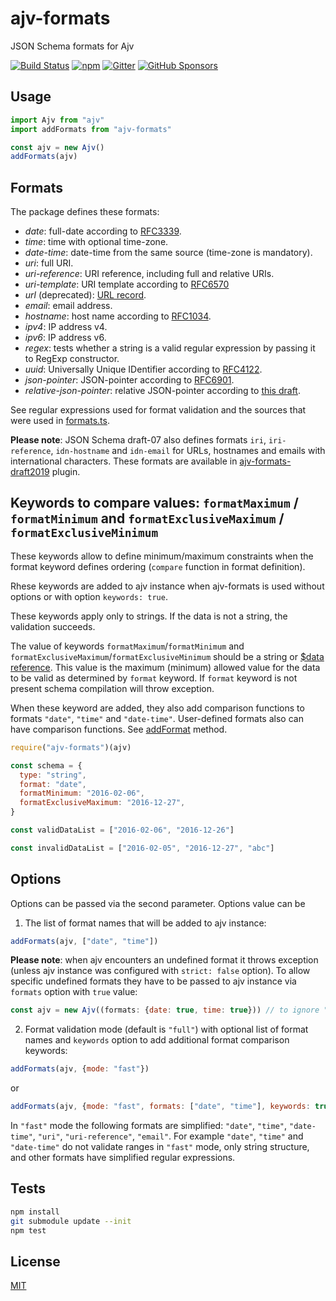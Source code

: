 # ajv-formats

JSON Schema formats for Ajv

[![Build Status](https://travis-ci.org/ajv-validator/ajv-formats.svg?branch=master)](https://travis-ci.org/ajv-validator/ajv-formats)
[![npm](https://img.shields.io/npm/v/ajv-formats.svg)](https://www.npmjs.com/package/ajv-formats)
[![Gitter](https://img.shields.io/gitter/room/ajv-validator/ajv.svg)](https://gitter.im/ajv-validator/ajv)
[![GitHub Sponsors](https://img.shields.io/badge/$-sponsors-brightgreen)](https://github.com/sponsors/epoberezkin)

## Usage

```javascript
import Ajv from "ajv"
import addFormats from "ajv-formats"

const ajv = new Ajv()
addFormats(ajv)
```

## Formats

The package defines these formats:

- _date_: full-date according to [RFC3339](http://tools.ietf.org/html/rfc3339#section-5.6).
- _time_: time with optional time-zone.
- _date-time_: date-time from the same source (time-zone is mandatory).
- _uri_: full URI.
- _uri-reference_: URI reference, including full and relative URIs.
- _uri-template_: URI template according to [RFC6570](https://tools.ietf.org/html/rfc6570)
- _url_ (deprecated): [URL record](https://url.spec.whatwg.org/#concept-url).
- _email_: email address.
- _hostname_: host name according to [RFC1034](http://tools.ietf.org/html/rfc1034#section-3.5).
- _ipv4_: IP address v4.
- _ipv6_: IP address v6.
- _regex_: tests whether a string is a valid regular expression by passing it to RegExp constructor.
- _uuid_: Universally Unique IDentifier according to [RFC4122](http://tools.ietf.org/html/rfc4122).
- _json-pointer_: JSON-pointer according to [RFC6901](https://tools.ietf.org/html/rfc6901).
- _relative-json-pointer_: relative JSON-pointer according to [this draft](http://tools.ietf.org/html/draft-luff-relative-json-pointer-00).

See regular expressions used for format validation and the sources that were used in [formats.ts](https://github.com/ajv-validator/ajv-formats/blob/master/src/formats.ts).

**Please note**: JSON Schema draft-07 also defines formats `iri`, `iri-reference`, `idn-hostname` and `idn-email` for URLs, hostnames and emails with international characters. These formats are available in [ajv-formats-draft2019](https://github.com/luzlab/ajv-formats-draft2019) plugin.

## Keywords to compare values: `formatMaximum` / `formatMinimum` and `formatExclusiveMaximum` / `formatExclusiveMinimum`

These keywords allow to define minimum/maximum constraints when the format keyword defines ordering (`compare` function in format definition).

Rhese keywords are added to ajv instance when ajv-formats is used without options or with option `keywords: true`.

These keywords apply only to strings. If the data is not a string, the validation succeeds.

The value of keywords `formatMaximum`/`formatMinimum` and `formatExclusiveMaximum`/`formatExclusiveMinimum` should be a string or [\$data reference](https://github.com/ajv-validator/ajv/blob/v7-beta/docs/validation.md#data-reference). This value is the maximum (minimum) allowed value for the data to be valid as determined by `format` keyword. If `format` keyword is not present schema compilation will throw exception.

When these keyword are added, they also add comparison functions to formats `"date"`, `"time"` and `"date-time"`. User-defined formats also can have comparison functions. See [addFormat](https://github.com/ajv-validator/ajv/blob/v7-beta/docs/api.md#api-addformat) method.

```javascript
require("ajv-formats")(ajv)

const schema = {
  type: "string",
  format: "date",
  formatMinimum: "2016-02-06",
  formatExclusiveMaximum: "2016-12-27",
}

const validDataList = ["2016-02-06", "2016-12-26"]

const invalidDataList = ["2016-02-05", "2016-12-27", "abc"]
```

## Options

Options can be passed via the second parameter. Options value can be

1. The list of format names that will be added to ajv instance:

```javascript
addFormats(ajv, ["date", "time"])
```

**Please note**: when ajv encounters an undefined format it throws exception (unless ajv instance was configured with `strict: false` option). To allow specific undefined formats they have to be passed to ajv instance via `formats` option with `true` value:

```javascript
const ajv = new Ajv((formats: {date: true, time: true})) // to ignore "date" and "time" formats in schemas.
```

2. Format validation mode (default is `"full"`) with optional list of format names and `keywords` option to add additional format comparison keywords:

```javascript
addFormats(ajv, {mode: "fast"})
```

or

```javascript
addFormats(ajv, {mode: "fast", formats: ["date", "time"], keywords: true})
```

In `"fast"` mode the following formats are simplified: `"date"`, `"time"`, `"date-time"`, `"uri"`, `"uri-reference"`, `"email"`. For example `"date"`, `"time"` and `"date-time"` do not validate ranges in `"fast"` mode, only string structure, and other formats have simplified regular expressions.

## Tests

```bash
npm install
git submodule update --init
npm test
```

## License

[MIT](https://github.com/ajv-validator/ajv-formats/blob/master/LICENSE)

